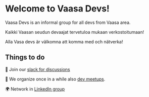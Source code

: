 # Welcome to Vaasa Devs!

Vaasa Devs is an informal group for all devs from Vaasa area.

Kaikki Vaasan seudun devaajat tervetuloa mukaan verkostoitumaan!

Alla Vasa devs är välkomna att komma med och nätverka!


## Things to do

💬 Join our [slack for discussions](https://join.slack.com/t/vaasawebdev/shared_invite/zt-1fpzotot3-6HuWfK~xxzK4Ekafhrx7zg)

📅 We organize once in a while also [dev meetups](https://www.meetup.com/vaasawebdev/).

🌍 Network in [LinkedIn group](https://www.linkedin.com/groups/9236147/)
